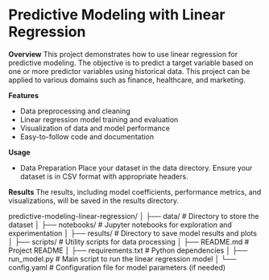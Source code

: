 # Predictive Modeling with Linear Regression
**Overview**
This project demonstrates how to use linear regression for predictive modeling. The objective is to predict a target variable based on one or more predictor variables using historical data. This project can be applied to various domains such as finance, healthcare, and marketing.

**Features**
* Data preprocessing and cleaning
* Linear regression model training and evaluation
* Visualization of data and model performance
* Easy-to-follow code and documentation

**Usage**
* Data Preparation
Place your dataset in the data directory. Ensure your dataset is in CSV format with appropriate headers.

**Results**
The results, including model coefficients, performance metrics, and visualizations, will be saved in the results directory.

predictive-modeling-linear-regression/
│
├── data/                   # Directory to store the dataset
│
├── notebooks/              # Jupyter notebooks for exploration and experimentation
│
├── results/                # Directory to save model results and plots
│
├── scripts/                # Utility scripts for data processing
│
├── README.md               # Project README
│
├── requirements.txt        # Python dependencies
│
├── run_model.py            # Main script to run the linear regression model
│
└── config.yaml             # Configuration file for model parameters (if needed)

